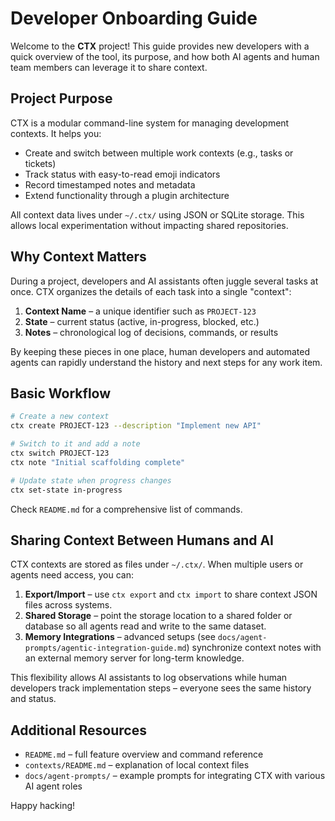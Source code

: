 # Developer Onboarding Guide

Welcome to the **CTX** project! This guide provides new developers with a quick overview of the tool, its purpose, and how both AI agents and human team members can leverage it to share context.

## Project Purpose

CTX is a modular command-line system for managing development contexts. It helps you:

- Create and switch between multiple work contexts (e.g., tasks or tickets)
- Track status with easy-to-read emoji indicators
- Record timestamped notes and metadata
- Extend functionality through a plugin architecture

All context data lives under `~/.ctx/` using JSON or SQLite storage. This allows local experimentation without impacting shared repositories.

## Why Context Matters

During a project, developers and AI assistants often juggle several tasks at once. CTX organizes the details of each task into a single "context":

1. **Context Name** – a unique identifier such as `PROJECT-123`
2. **State** – current status (active, in-progress, blocked, etc.)
3. **Notes** – chronological log of decisions, commands, or results

By keeping these pieces in one place, human developers and automated agents can rapidly understand the history and next steps for any work item.

## Basic Workflow

```bash
# Create a new context
ctx create PROJECT-123 --description "Implement new API"

# Switch to it and add a note
ctx switch PROJECT-123
ctx note "Initial scaffolding complete"

# Update state when progress changes
ctx set-state in-progress
```

Check `README.md` for a comprehensive list of commands.

## Sharing Context Between Humans and AI

CTX contexts are stored as files under `~/.ctx/`. When multiple users or agents need access, you can:

1. **Export/Import** – use `ctx export` and `ctx import` to share context JSON files across systems.
2. **Shared Storage** – point the storage location to a shared folder or database so all agents read and write to the same dataset.
3. **Memory Integrations** – advanced setups (see `docs/agent-prompts/agentic-integration-guide.md`) synchronize context notes with an external memory server for long-term knowledge.

This flexibility allows AI assistants to log observations while human developers track implementation steps – everyone sees the same history and status.

## Additional Resources

- `README.md` – full feature overview and command reference
- `contexts/README.md` – explanation of local context files
- `docs/agent-prompts/` – example prompts for integrating CTX with various AI agent roles

Happy hacking!
